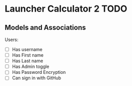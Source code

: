 # Launcher Calculator 2 TODO

## Models and Associations

Users:

- [ ] Has username
- [ ] Has First name
- [ ] Has Last name
- [ ] Has Admin toggle
- [ ] Has Password Encryption
- [ ] Can sign in with GitHub
